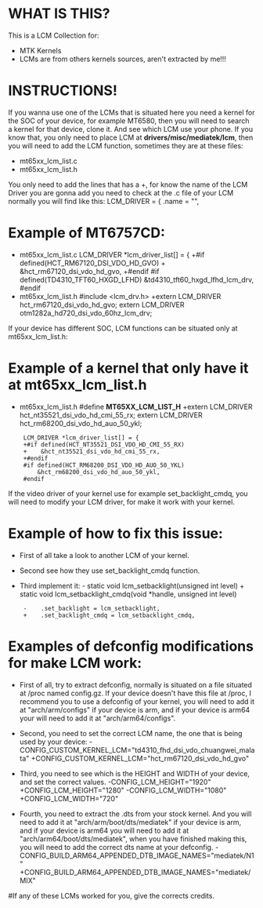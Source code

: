 WHAT IS THIS?
===================
 This is a LCM Collection for:
  * MTK Kernels
  * LCMs are from others kernels sources, aren't extracted by me!!!

INSTRUCTIONS!
=============
If you wanna use one of the LCMs that is situated here you need a kernel for the SOC of your device, for example MT6580, then you will need to search a kernel for that device, clone it. And see which LCM use your phone. If you know that, you only need to place LCM at **drivers/misc/mediatek/lcm**, then you will need to add the LCM function, sometimes they are at these files:
 * mt65xx_lcm_list.c
 * mt65xx_lcm_list.h

You only need to add the lines that has a +, for know the name of the LCM Driver you are gonna add you need to check at the .c file of your LCM normally you will find like this:
        LCM_DRIVER  = {
            .name			= "",

Example of MT6757CD:
====================
 * mt65xx_lcm_list.c
        LCM_DRIVER *lcm_driver_list[] = {
        +#if defined(HCT_RM67120_DSI_VDO_HD_GVO)
        +        &hct_rm67120_dsi_vdo_hd_gvo,
        +#endif
        #if defined(TD4310_TFT60_HXGD_LFHD)
                &td4310_tft60_hxgd_lfhd_lcm_drv,
        #endif
 * mt65xx_lcm_list.h
        #include <lcm_drv.h>
        +extern LCM_DRIVER hct_rm67120_dsi_vdo_hd_gvo;
        extern LCM_DRIVER otm1282a_hd720_dsi_vdo_60hz_lcm_drv;

If your device has different SOC, LCM functions can be situated only at mt65xx_lcm_list.h:

Example of a kernel that only have it at mt65xx_lcm_list.h
===========================================================
 * mt65xx_lcm_list.h
        #define __MT65XX_LCM_LIST_H__
        +extern LCM_DRIVER hct_nt35521_dsi_vdo_hd_cmi_55_rx;
        extern LCM_DRIVER hct_rm68200_dsi_vdo_hd_auo_50_ykl;

        LCM_DRIVER *lcm_driver_list[] = {
        +#if defined(HCT_NT35521_DSI_VDO_HD_CMI_55_RX)
        +    &hct_nt35521_dsi_vdo_hd_cmi_55_rx,
        +#endif
        #if defined(HCT_RM68200_DSI_VDO_HD_AUO_50_YKL)
            &hct_rm68200_dsi_vdo_hd_auo_50_ykl,
        #endif

If the video driver of your kernel use for example set_backlight_cmdq, you will need to modify your LCM driver, for make it work with your kernel.

Example of how to fix this issue:
=================================
 * First of all take a look to another LCM of your kernel.

 * Second see how they use set_backlight_cmdq function.

 * Third implement it:
        - static void lcm_setbacklight(unsigned int level)
        + static void lcm_setbacklight_cmdq(void *handle, unsigned int level)
        
        -    .set_backlight = lcm_setbacklight,
        +    .set_backlight_cmdq = lcm_setbacklight_cmdq,

Examples of defconfig modifications for make LCM work:
=====================================================
 * First of all, try to extract defconfig, normally is situated on a file situated at /proc named config.gz. If your device doesn't have this file at /proc, I recommend you to use a defconfig of your kernel, you will need to add it at "arch/arm/configs" if your device is arm, and if your device is arm64 your will need to add it at "arch/arm64/configs".

 * Second, you need to set the correct LCM name, the one that is being used by your device:
        -CONFIG_CUSTOM_KERNEL_LCM="td4310_fhd_dsi_vdo_chuangwei_malata"
        +CONFIG_CUSTOM_KERNEL_LCM="hct_rm67120_dsi_vdo_hd_gvo"

 * Third, you need to see which is the HEIGHT and WIDTH of your device, and set the correct values.
        -CONFIG_LCM_HEIGHT="1920"
        +CONFIG_LCM_HEIGHT="1280"
        -CONFIG_LCM_WIDTH="1080"
        +CONFIG_LCM_WIDTH="720"

 * Fourth, you need to extract the .dts from your stock kernel. And you will need to add it at "arch/arm/boot/dts/mediatek" if your device is arm, and if your device is arm64 you will need to add it at "arch/arm64/boot/dts/mediatek", when you have finished making this, you will need to add the correct dts name at your defconfig.
        -CONFIG_BUILD_ARM64_APPENDED_DTB_IMAGE_NAMES="mediatek/N1"
        +CONFIG_BUILD_ARM64_APPENDED_DTB_IMAGE_NAMES="mediatek/MIX"


#If any of these LCMs worked for you, give the corrects credits.
